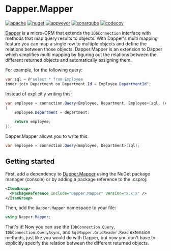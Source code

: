# Dapper.Mapper

[![apache](https://img.shields.io/badge/license-Apache%202-green.svg)](https://raw.githubusercontent.com/dotarj/Dapper.Mapper/master/LICENSE)
[![nuget](https://img.shields.io/nuget/dt/Dapper.Mapper.svg)](https://www.nuget.org/packages/Dapper.Mapper)
[![appveyor](https://ci.appveyor.com/api/projects/status/ahlgwh6u9euvuh45?svg=true)](https://ci.appveyor.com/project/dotarj/dapper-mapper)
[![sonarqube](https://sonarcloud.io/api/badges/gate?key=Dapper.Mapper)](https://sonarcloud.io/dashboard?id=Dapper.Mapper)
[![codecov](https://codecov.io/gh/dotarj/Dapper.Mapper/branch/master/graph/badge.svg)](https://codecov.io/gh/dotarj/Dapper.Mapper)

[Dapper](https://github.com/StackExchange/Dapper) is a micro-ORM that extends the `IDbConnection` interface with methods that map query results to objects. With Dapper's  multi mapping feature you can map a single row to multiple objects and define the relations between those objects. Dapper.Mapper is an extension to Dapper which simplifies multi mapping by figuring out the relations between the different returned objects and automatically assigning them.

For example, for the following query:

```csharp
var sql = @"select * from Employee 
inner join Department on Department.Id = Employee.DepartmentId";
```

Instead of explicitly writing this:

```csharp
var employee = connection.Query<Employee, Department, Employee>(sql, (employee, department) =>
{
    employee.Department = department;

    return employee;
});
```

Dapper.Mapper allows you to write this:

```csharp
var employee = connection.Query<Employee, Department>(sql);
```

## Getting started

First, add a dependency to [Dapper.Mapper](https://www.nuget.org/packages/Dapper.Mapper) using the NuGet package manager (console) or by adding a package reference to the .csproj:

```xml
<ItemGroup>
  <PackageReference Include="Dapper.Mapper" Version="x.x.x" />
</ItemGroup>
```
Then, add the `Dapper.Mapper` namespace to your file:

```csharp
using Dapper.Mapper;
```

That's it! Now you can use the `IDbConnection.Query`, `IDbConnection.QueryAsync`, and `SqlMapper.GridReader.Read` extension methods, just like you would do with Dapper, but now you don't have to explicitly specify the relation between the different returned objects.